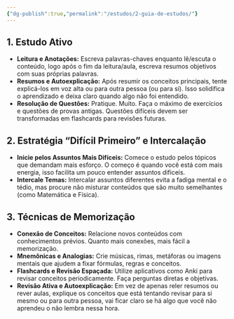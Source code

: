 ```yaml
---
{"dg-publish":true,"permalink":"/estudos/2-guia-de-estudos/"}
---
```


## 1. Estudo Ativo

- **Leitura e Anotações:**
	Escreva palavras-chaves enquanto lê/escuta o conteúdo, logo após o fim da leitura/aula, escreva resumos objetivos com suas próprias palavras.
- **Resumos e Autoexplicação:**
	Após resumir os conceitos principais, tente explicá-los em voz alta ou para outra pessoa (ou para si). Isso solidifica o aprendizado e deixa claro quando algo não foi entendido.
- **Resolução de Questões:**
	Pratique. Muito. Faça o máximo de exercícios e questões de provas antigas. Questões difíceis devem ser transformadas em flashcards para revisões futuras.

## 2. Estratégia “Difícil Primeiro” e Intercalação

- **Inicie pelos Assuntos Mais Difíceis:**
	Comece o estudo pelos tópicos que demandam mais esforço. O começo é quando você está com mais energia, isso facilita um pouco entender assuntos dificeis.
- **Intercale Temas:**
	Intercalar assuntos diferentes evita a fadiga mental e o tédio, mas procure não misturar conteúdos que são muito semelhantes (como Matemática e Física).

## 3. Técnicas de Memorização

- **Conexão de Conceitos:**
	Relacione novos conteúdos com conhecimentos prévios. Quanto mais conexões, mais fácil a memorização.
- **Mnemônicas e Analogias:**
	Crie músicas, rimas, metáforas ou imagens mentais que ajudem a fixar fórmulas, regras e conceitos.
- **Flashcards e Revisão Espaçada:**
	Utilize aplicativos como Anki para revisar conceitos periodicamente. Faça perguntas diretas e objetivas.
- **Revisão Ativa e Autoexplicação:**
	Em vez de apenas reler resumos ou rever aulas, explique os conceitos que está tentando revisar para si mesmo ou para outra pessoa, vai ficar claro se há algo que você não aprendeu o não lembra nessa hora.
